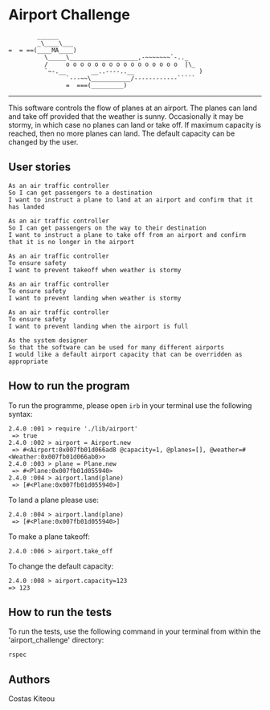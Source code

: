 Airport Challenge
=================

```
        ______
        _\____\___
=  = ==(____MA____)
          \_____\___________________,-~~~~~~~`-.._
          /     o o o o o o o o o o o o o o o o  |\_
          `~-.__       __..----..__                  )
                `---~~\___________/------------`````
                =  ===(_________)

```

---------

This software controls the flow of planes at an airport. The planes can land and take off provided that the weather is sunny. Occasionally it may be stormy, in which case no planes can land or take off. If maximum capacity is reached, then no more planes can land. The default capacity can be changed by the user.

## User stories ##

```
As an air traffic controller
So I can get passengers to a destination
I want to instruct a plane to land at an airport and confirm that it has landed

As an air traffic controller
So I can get passengers on the way to their destination
I want to instruct a plane to take off from an airport and confirm that it is no longer in the airport

As an air traffic controller
To ensure safety
I want to prevent takeoff when weather is stormy

As an air traffic controller
To ensure safety
I want to prevent landing when weather is stormy

As an air traffic controller
To ensure safety
I want to prevent landing when the airport is full

As the system designer
So that the software can be used for many different airports
I would like a default airport capacity that can be overridden as appropriate
```

## How to run the program ##
To run the programme, please open ```irb``` in your terminal use the following syntax:

```
2.4.0 :001 > require './lib/airport'
 => true
2.4.0 :002 > airport = Airport.new
 => #<Airport:0x007fb01d066ad8 @capacity=1, @planes=[], @weather=#<Weather:0x007fb01d066ab0>>
2.4.0 :003 > plane = Plane.new
 => #<Plane:0x007fb01d055940>
2.4.0 :004 > airport.land(plane)
 => [#<Plane:0x007fb01d055940>]
 ```
To land a plane please use:

```
2.4.0 :004 > airport.land(plane)
 => [#<Plane:0x007fb01d055940>]
 ```
 To make a plane takeoff:

 ```
 2.4.0 :006 > airport.take_off
 ```
 To change the default capacity:

 ```
 2.4.0 :008 > airport.capacity=123
 => 123
 ```


## How to run the tests ##
To run the tests, use the following command in your terminal from within the 'airport_challenge' directory:

```
rspec
```

## Authors ##
Costas Kiteou
